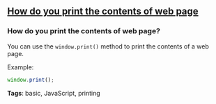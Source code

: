 ## [How do you print the contents of web page](#how-do-you-print-the-contents-of-web-page)

### How do you print the contents of web page?

You can use the `window.print()` method to print the contents of a web page.

Example:

```javascript
window.print();
```

**Tags**: basic, JavaScript, printing


